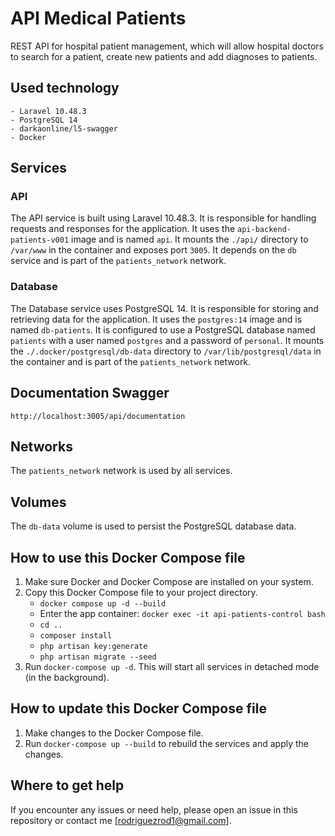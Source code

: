 # API Medical Patients

REST API for hospital patient management, which will allow hospital doctors to search for a patient, create new patients and add diagnoses to patients.


## Used technology

    - Laravel 10.48.3
    - PostgreSQL 14
    - darkaonline/l5-swagger
    - Docker


## Services

### API

The API service is built using Laravel 10.48.3. It is responsible for handling requests and responses for the application. It uses the `api-backend-patients-v001` image and is named `api`. It mounts the `./api/` directory to `/var/www` in the container and exposes port `3005`. It depends on the `db` service and is part of the `patients_network` network.

### Database

The Database service uses PostgreSQL 14. It is responsible for storing and retrieving data for the application. It uses the `postgres:14` image and is named `db-patients`. It is configured to use a PostgreSQL database named `patients` with a user named `postgres` and a password of `personal`. It mounts the `./.docker/postgresql/db-data` directory to `/var/lib/postgresql/data` in the container and is part of the `patients_network` network.



## Documentation Swagger

`http://localhost:3005/api/documentation`



## Networks

The `patients_network` network is used by all services.


## Volumes

The `db-data` volume is used to persist the PostgreSQL database data.



## How to use this Docker Compose file

1. Make sure Docker and Docker Compose are installed on your system.
2. Copy this Docker Compose file to your project directory. 
    - `docker compose up -d --build`
    -  Enter the app container: `docker exec -it api-patients-control bash`
    - `cd ..`
    - `composer install`
    - `php artisan key:generate`
    - `php artisan migrate --seed`
3. Run `docker-compose up -d`. This will start all services in detached mode (in the background).



## How to update this Docker Compose file

1. Make changes to the Docker Compose file.
2. Run `docker-compose up --build` to rebuild the services and apply the changes.



## Where to get help

If you encounter any issues or need help, please open an issue in this repository or contact me [rodriguezrod1@gmail.com].
